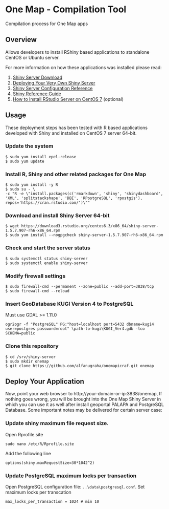# One Map - Compilation Tool
Compilation process for One Map apps

## Overview
Allows developers to install RShiny based applications to standalone CentOS or Ubuntu server.

For more information on how these applications was installed please read:

1. [Shiny Server Download](https://www.rstudio.com/products/shiny/download-server/)
2. [Deploying Your Very Own Shiny Server](https://www.r-bloggers.com/deploying-your-very-own-shiny-server/)
3. [Shiny Server Configuration Reference](http://docs.rstudio.com/shiny-server/#redhatcentos-6)
4. [Shiny Reference Guide](http://shiny.rstudio.com/reference/shiny/1.1.0/)
5. [How to Install RStudio Server on CentOS 7](https://www.vultr.com/docs/how-to-install-rstudio-server-on-centos-7) (optional)

## Usage
These deployment steps has been tested with R based applications developed with Shiny and installed on CentOS 7 server 64-bit.

### Update the system
```
$ sudo yum install epel-release
$ sudo yum update
```

### Install R, Shiny and other related packages for One Map
```
$ sudo yum install -y R
$ sudo su - \
-c "R -e \"install.packages(c('rmarkdown', 'shiny', 'shinydashboard', 'XML', 'splitstackshape', 'DBI', 'RPostgreSQL', 'rpostgis'), repos='https://cran.rstudio.com/')\""
```

### Download and install Shiny Server 64-bit
```
$ wget https://download3.rstudio.org/centos6.3/x86_64/shiny-server-1.5.7.907-rh6-x86_64.rpm
$ sudo yum install --nogpgcheck shiny-server-1.5.7.907-rh6-x86_64.rpm
```

### Check and start the server status
```
$ sudo systemctl status shiny-server
$ sudo systemctl enable shiny-server
```

### Modify firewall settings
```
$ sudo firewall-cmd --permanent --zone=public --add-port=3838/tcp
$ sudo firewall-cmd --reload
```

### Insert GeoDatabase KUGI Version 4 to PostgreSQL
Must use GDAL >= 1.11.0
```
ogr2ogr -f "PostgreSQL" PG:"host=localhost port=5432 dbname=kugi4 user=postgres password=root" \path-to-kugi\KUGI_Ver4.gdb -lco SCHEMA=public
```

### Clone this repository
```
$ cd /srv/shiny-server
$ sudo mkdir onemap
$ git clone https://github.com/alfanugraha/onemapicraf.git onemap
```


## Deploy Your Application
Now, point your web browser to http://your-domain-or-ip:3838/onemap, If nothing goes wrong, you will be brought into the One Map Shiny Server in which you can use it as well after install geoportal PALAPA and PostgreSQL Database. Some important notes may be delivered for certain server case:  

### Update shiny maximum file request size.
Open Rprofile.site 
```
sudo nano /etc/R/Rprofile.site
```
Add the following line
```
options(shiny.maxRequestSize=30*1042^2)
```

### Update PostgreSQL maximum locks per transaction
Open PostgreSQL configuration file: `..\data\postgresql.conf`. Set maximum locks per transcation
```
max_locks_per_transaction = 1024 # min 10
```